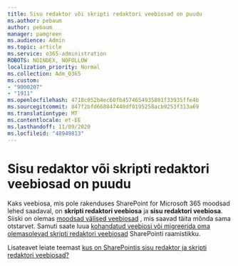 ```yaml
---
title: Sisu redaktor või skripti redaktori veebiosad on puudu
ms.author: pebaum
author: pebaum
manager: pamgreen
ms.audience: Admin
ms.topic: article
ms.service: o365-administration
ROBOTS: NOINDEX, NOFOLLOW
localization_priority: Normal
ms.collection: Adm_O365
ms.custom:
- "9000207"
- "1911"
ms.openlocfilehash: 4718c052b4ec60fb4574654935801f33935ffe4b
ms.sourcegitcommit: 847f2bfd660847440df0195258acb9253f313a69
ms.translationtype: MT
ms.contentlocale: et-EE
ms.lasthandoff: 11/09/2020
ms.locfileid: "48949813"
---
```

# <a name="content-editor-or-script-editor-web-parts-are-missing"></a>Sisu redaktor või skripti redaktori veebiosad on puudu

Kaks veebiosa, mis pole rakenduses SharePoint for Microsoft 365 moodsad lehed saadaval, on **skripti redaktori veebiosa** ja **sisu redaktori veebiosa**. Siiski on olemas [moodsad välised veebiosad](https://support.microsoft.com/office/ed6cc9ce-8b2a-480c-a655-1b9d7615cdbd#bkmk_outofbox) , mis saavad täita mõnda sama otstarvet. Samuti saate luua [kohandatud veebiosi või migreerida oma olemasolevad skripti redaktori veebiosad](https://support.microsoft.com/office/ed6cc9ce-8b2a-480c-a655-1b9d7615cdbd#bkmk_custom) SharePointi raamistikku.  

Lisateavet leiate teemast [kus on SharePointis sisu redaktor ja skripti redaktori veebiosad?](https://support.microsoft.com/office/ed6cc9ce-8b2a-480c-a655-1b9d7615cdbd)
